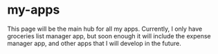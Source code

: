 # my-apps
This page will be the main hub for all my apps. Currently, I only have groceries list manager app, but soon enough it will include the expense manager app, and other apps that I will develop in the future.
